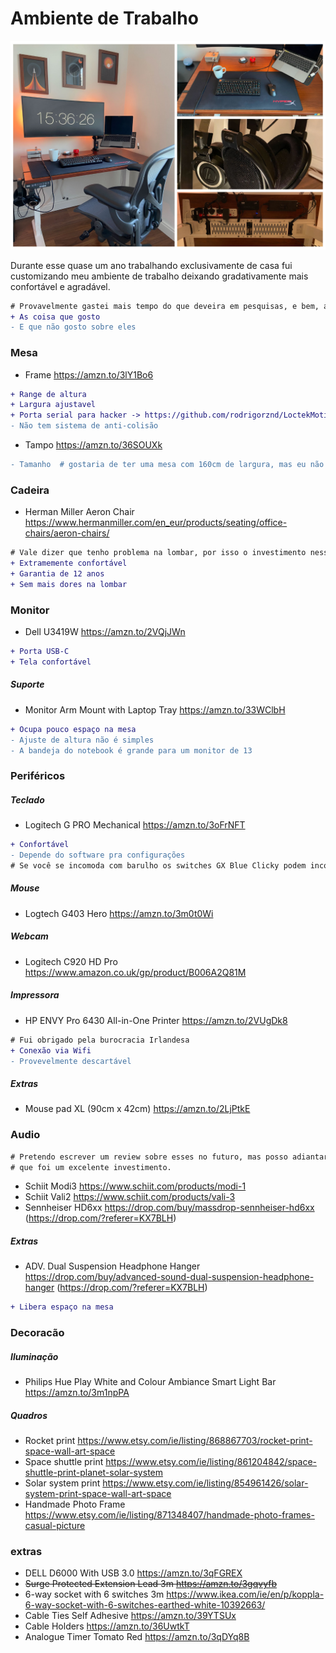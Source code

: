 # Ambiente de Trabalho

![desk](./images/desk.png)

Durante esse quase um ano trabalhando exclusivamente de casa fui customizando meu ambiente de trabalho deixando gradativamente mais confortável e agradável.

 ```diff
# Provavelmente gastei mais tempo do que deveira em pesquisas, e bem, aqui estão meus achados
+ As coisa que gosto
- E que não gosto sobre eles
 ```

### Mesa
- Frame https://amzn.to/3lY1Bo6
```diff
+ Range de altura
+ Largura ajustavel
+ Porta serial para hacker -> https://github.com/rodrigorznd/LoctekMotion_ArduinoIoTCloud
- Não tem sistema de anti-colisão
```
- Tampo https://amzn.to/36SOUXk
```diff
- Tamanho  # gostaria de ter uma mesa com 160cm de largura, mas eu não tenho espaço sufiente
```

### Cadeira
- Herman Miller Aeron Chair https://www.hermanmiller.com/en_eur/products/seating/office-chairs/aeron-chairs/
```diff
# Vale dizer que tenho problema na lombar, por isso o investimento nessa cadeira
+ Extramemente confortável
+ Garantia de 12 anos
+ Sem mais dores na lombar 
```

### Monitor
- Dell U3419W https://amzn.to/2VQjJWn

```diff
+ Porta USB-C
+ Tela confortável
```
##### Suporte
- Monitor Arm Mount with Laptop Tray https://amzn.to/33WClbH
```diff
+ Ocupa pouco espaço na mesa 
- Ajuste de altura não é simples
- A bandeja do notebook é grande para um monitor de 13
```

### Periféricos
##### Teclado
- Logitech G PRO Mechanical https://amzn.to/3oFrNFT
```diff
+ Confortável
- Depende do software pra configurações
# Se você se incomoda com barulho os switches GX Blue Clicky podem incomodar bastante
```
##### Mouse
- Logtech G403 Hero https://amzn.to/3m0t0Wi

##### Webcam

- Logitech C920 HD Pro https://www.amazon.co.uk/gp/product/B006A2Q81M

##### Impressora
- HP ENVY Pro 6430 All-in-One Printer https://amzn.to/2VUgDk8

```diff
# Fui obrigado pela burocracia Irlandesa
+ Conexão via Wifi
- Provevelmente descartável 
```
##### Extras
- Mouse pad XL (90cm x 42cm) https://amzn.to/2LjPtkE

### Audio
```diff
# Pretendo escrever um review sobre esses no futuro, mas posso adiantar 
# que foi um excelente investimento.
```
- Schiit Modi3 https://www.schiit.com/products/modi-1
- Schiit Vali2 https://www.schiit.com/products/vali-3
- Sennheiser HD6xx https://drop.com/buy/massdrop-sennheiser-hd6xx (https://drop.com/?referer=KX7BLH)
##### Extras 
- ADV. Dual Suspension Headphone Hanger https://drop.com/buy/advanced-sound-dual-suspension-headphone-hanger (https://drop.com/?referer=KX7BLH)
```diff
+ Libera espaço na mesa
```

### Decoracão
##### Iluminação
- Philips Hue Play White and Colour Ambiance Smart Light Bar https://amzn.to/3m1npPA
##### Quadros
- Rocket print https://www.etsy.com/ie/listing/868867703/rocket-print-space-wall-art-space
- Space shuttle print https://www.etsy.com/ie/listing/861204842/space-shuttle-print-planet-solar-system
- Solar system print https://www.etsy.com/ie/listing/854961426/solar-system-print-space-wall-art-space
- Handmade Photo Frame https://www.etsy.com/ie/listing/871348407/handmade-photo-frames-casual-picture

### extras
- DELL D6000 With USB 3.0 https://amzn.to/3qFGREX
- ~~Surge Protected Extension Lead 3m https://amzn.to/3gqvyfb~~
- 6-way socket with 6 switches 3m https://www.ikea.com/ie/en/p/koppla-6-way-socket-with-6-switches-earthed-white-10392663/
- Cable Ties Self Adhesive https://amzn.to/39YTSUx
- Cable Holders https://amzn.to/36UwtkT
- Analogue Timer Tomato Red  https://amzn.to/3qDYq8B

